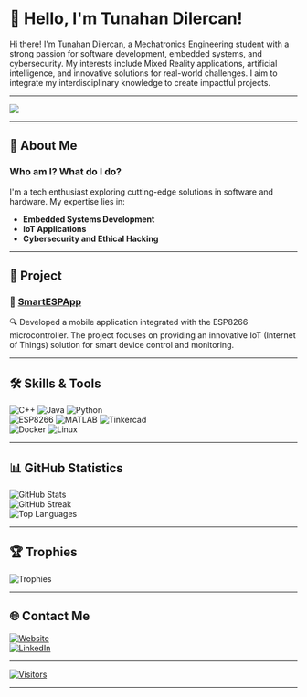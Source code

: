 # 👋 Hello, I'm Tunahan Dilercan!

Hi there! I'm Tunahan Dilercan, a Mechatronics Engineering student with a strong passion for software development, embedded systems, and cybersecurity. My interests include Mixed Reality applications, artificial intelligence, and innovative solutions for real-world challenges. I aim to integrate my interdisciplinary knowledge to create impactful projects.

---

<img src="https://styles.redditmedia.com/t5_d5r6xh/styles/bannerBackgroundImage_cr9snytw4q7e1.jpg" />

---

## 🌟 About Me
### Who am I? What do I do?
I'm a tech enthusiast exploring cutting-edge solutions in software and hardware. My expertise lies in:
- **Embedded Systems Development**  
- **IoT Applications**  
- **Cybersecurity and Ethical Hacking**  

---

## 🚀 Project
### 📌 [SmartESPApp](https://github.com/TunahanDilercan/SmartESPApp)
🔍 Developed a mobile application integrated with the ESP8266 microcontroller. The project focuses on providing an innovative IoT (Internet of Things) solution for smart device control and monitoring.

---

## 🛠️ Skills & Tools
![C++](https://img.shields.io/badge/c++-%2300599C.svg?style=for-the-badge&logo=c%2B%2B&logoColor=white) ![Java](https://img.shields.io/badge/java-%23ED8B00.svg?style=for-the-badge&logo=java&logoColor=white) ![Python](https://img.shields.io/badge/python-3670A0?style=for-the-badge&logo=python&logoColor=ffdd54)  
![ESP8266](https://img.shields.io/badge/ESP8266-%2300E676.svg?style=for-the-badge) ![MATLAB](https://img.shields.io/badge/matlab-%230078D4.svg?style=for-the-badge) ![Tinkercad](https://img.shields.io/badge/Tinkercad-%23F47E12.svg?style=for-the-badge)  
![Docker](https://img.shields.io/badge/docker-%230db7ed.svg?style=for-the-badge&logo=docker&logoColor=white) ![Linux](https://img.shields.io/badge/Linux-FCC624?style=for-the-badge&logo=linux&logoColor=black)  

---

## 📊 GitHub Statistics
![GitHub Stats](https://github-readme-stats.vercel.app/api?username=TunahanDilercan&theme=dark&hide_border=false&include_all_commits=true&count_private=true)  
![GitHub Streak](https://github-readme-streak-stats.herokuapp.com/?user=TunahanDilercan&theme=dark&hide_border=false)  
![Top Languages](https://github-readme-stats.vercel.app/api/top-langs/?username=TunahanDilercan&theme=dark&hide_border=false&include_all_commits=true&count_private=true&layout=compact)

---

## 🏆 Trophies
![Trophies](https://github-profile-trophy.vercel.app/?username=TunahanDilercan&theme=radical&no-frame=true&no-bg=false&margin-w=4)

---

## 🌐 Contact Me
[![Website](https://img.shields.io/badge/Website-%23000000.svg?style=flat-square&logo=About.me&logoColor=white)](https://tunahandilercan.com.tr)  
[![LinkedIn](https://img.shields.io/badge/LinkedIn-%230077B5.svg?style=flat-square&logo=linkedin&logoColor=white)](https://linkedin.com/in/tunahand/)  

---

[![Visitors](https://visitor-badge.laobi.icu/badge?page_id=TunahanDilercan.profile)](#)

---

<!-- Proudly created with inspiration from GPRM -->
